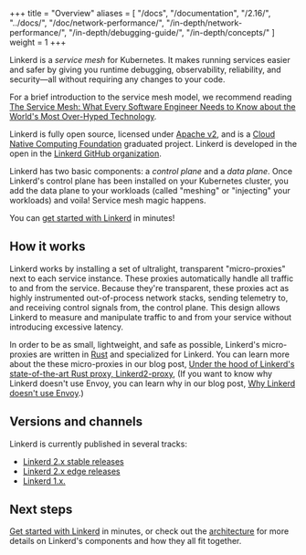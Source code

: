 +++
title = "Overview"
aliases = [
  "/docs",
  "/documentation",
  "/2.16/",
  "../docs/",
  "/doc/network-performance/",
  "/in-depth/network-performance/",
  "/in-depth/debugging-guide/",
  "/in-depth/concepts/"
]
weight = 1
+++

Linkerd is a _service mesh_ for Kubernetes. It makes running services easier
and safer by giving you runtime debugging, observability, reliability, and
security&mdash;all without requiring any changes to your code.

For a brief introduction to the service mesh model, we recommend reading [The
Service Mesh: What Every Software Engineer Needs to Know about the World's Most
Over-Hyped Technology](https://servicemesh.io/).

Linkerd is fully open source, licensed under [Apache
v2](https://github.com/linkerd/linkerd2/blob/main/LICENSE), and is a [Cloud
Native Computing Foundation](https://cncf.io) graduated project. Linkerd is
developed in the open in the [Linkerd GitHub organization](https://github.com/linkerd).

Linkerd has two basic components: a *control plane* and a *data plane*. Once
Linkerd's control plane has been installed on your Kubernetes cluster, you add
the data plane to your workloads (called "meshing" or "injecting" your
workloads) and voila! Service mesh magic happens.

You can [get started with Linkerd](../getting-started/) in minutes!

## How it works

Linkerd works by installing a set of ultralight, transparent "micro-proxies"
next to each service instance. These proxies automatically handle all traffic to
and from the service. Because they're transparent, these proxies act as highly
instrumented out-of-process network stacks, sending telemetry to, and receiving
control signals from, the control plane. This design allows Linkerd to measure
and manipulate traffic to and from your service without introducing excessive
latency.

In order to be as small, lightweight, and safe as possible, Linkerd's
micro-proxies are written in [Rust](https://www.rust-lang.org/) and specialized
for Linkerd. You can learn more about the these micro-proxies in our blog post,
[Under the hood of Linkerd's state-of-the-art Rust proxy,
Linkerd2-proxy](/2020/07/23/under-the-hood-of-linkerds-state-of-the-art-rust-proxy-linkerd2-proxy/),
(If you want to know why Linkerd doesn't use Envoy, you can learn why in our blog
post, [Why Linkerd doesn't use
Envoy](/2020/12/03/why-linkerd-doesnt-use-envoy/).)

## Versions and channels

Linkerd is currently published in several tracks:

* [Linkerd 2.x stable releases](/edge/)
* [Linkerd 2.x edge releases](/edge/)
* [Linkerd 1.x.](/1/overview/)

## Next steps

[Get started with Linkerd](../getting-started/) in minutes, or check out the
[architecture](../reference/architecture/) for more details on Linkerd's
components and how they all fit together.
